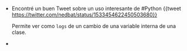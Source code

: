 - Encontré un buen Tweet sobre un uso interesante de #Python 
  {{tweet https://twitter.com/nedbat/status/1533454622450503680}}
  
  Permite ver como `logs` de un cambio de una variable interna de una clase.
-